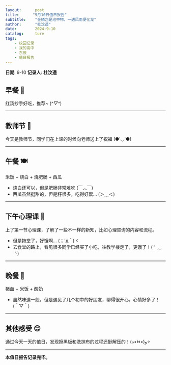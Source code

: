 ```yaml
---
layout:      post
title:      "9月10日值日报告"
subtitle:    "金鳞岂是池中物，一遇风雨便化龙"
author:      "杜汶遥"
date:        2024-9-10
catalog:     ture
tags: 
    - 校园记录
    - 我的高中
    - 东辰
    - 值日报告
---
```


**日期**: 9-10 
**记录人**: **杜汶遥**

## 早餐 🍜  
红汤抄手好吃，推荐~ (*^▽^*)

---

## 教师节 🎉  
今天是教师节，同学们在上课的时候向老师送上了祝福 (●'◡'●)

---

## 午餐 🍽️  
米饭 + 烧白 + 烧肥肠 + 西瓜  
- 烧白还可以，但是肥肠非常难吃 (￣︿￣)  
- 西瓜虽然挺甜的，但是籽很多，吃得好累... (＞﹏＜)

---

## 下午心理课 🧠  
上了第一节心理课，了解了一些不一样的新知，比如心理咨询的内容和流程。  
- 但是拖堂了，好饿啊... (；´д｀)ゞ  
- 去食堂的路上，看见很多同学已经买了小吃，往教学楼走了，更饿了！(╯﹏╰)

---

## 晚餐 🍛  
猪血 + 米饭 + 酸奶  
- 虽然味道一般，但是遇见了几个初中的好朋友，聊得很开心，心情好多了！(＾▽＾)

---

## 其他感受 😊  
通过今天一天的值日，发现擦黑板和洗抹布的过程还挺解压的！(๑•̀ㅂ•́)و✧

---

**本值日报告记录完毕。**
